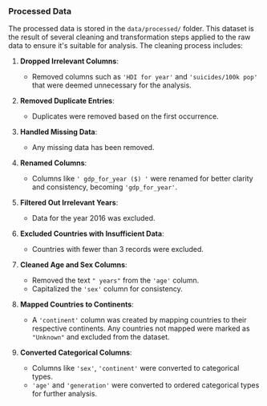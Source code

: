 ### Processed Data

The processed data is stored in the `data/processed/` folder. This dataset is the result of several cleaning and transformation steps applied to the raw data to ensure it's suitable for analysis. The cleaning process includes:

1. **Dropped Irrelevant Columns**:
    - Removed columns such as `'HDI for year'` and `'suicides/100k pop'` that were deemed unnecessary for the analysis.

2. **Removed Duplicate Entries**:
    - Duplicates were removed based on the first occurrence.

3. **Handled Missing Data**:
    - Any missing data has been removed.

4. **Renamed Columns**:
    - Columns like `' gdp_for_year ($) '` were renamed for better clarity and consistency, becoming `'gdp_for_year'`.

5. **Filtered Out Irrelevant Years**:
    - Data for the year 2016 was excluded.

6. **Excluded Countries with Insufficient Data**:
    - Countries with fewer than 3 records were excluded.

7. **Cleaned Age and Sex Columns**:
    - Removed the text `" years"` from the `'age'` column.
    - Capitalized the `'sex'` column for consistency.

8. **Mapped Countries to Continents**:
    - A `'continent'` column was created by mapping countries to their respective continents. Any countries not mapped were marked as `"Unknown"` and excluded from the dataset.

9. **Converted Categorical Columns**:
    - Columns like `'sex'`, `'continent'` were converted to categorical types.
    - `'age'` and `'generation'` were converted to ordered categorical types for further analysis.
